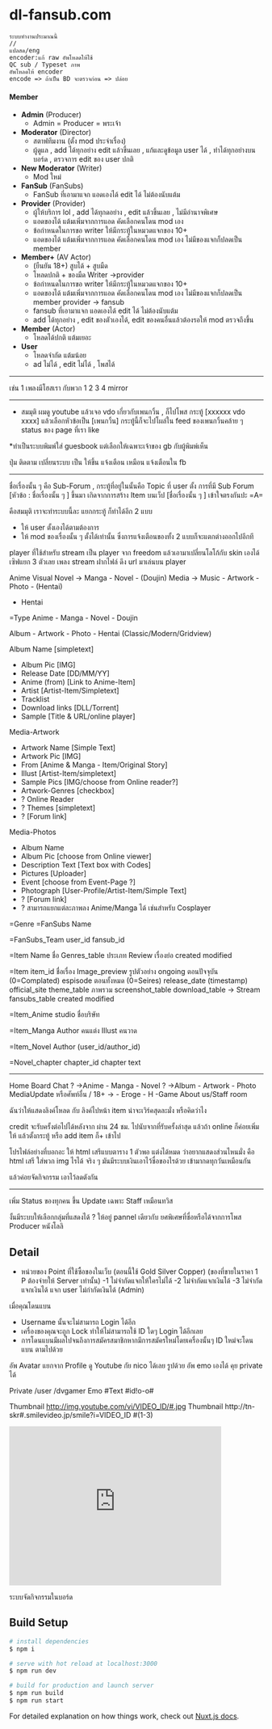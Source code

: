 # dl-fansub.com

```text
ระบบทำงานประมาณนี้ 
// 
แปลสด/eng 
encoder:แก้ raw อัพโหลดให้ใช้ 
QC sub / Typeset ภาพ
อัพโหลดให้ encoder 
encode => ถ้าเป็น BD จะตรวจก่อน => ปล่อย
```

#### Member 
- **Admin** (Producer)
  - Admin = Producer = พระเจ้า
- **Moderator** (Director)
  - สตาฟทีมงาน (ตั้ง mod ประจำเรื่อง)
  - ผู้ดูแล , add ได้ทุกอย่าง edit แล้วขึ้นเลย , แก้และดูข้อมูล user ได้ , ทำได้ทุกอย่างบนบอร์ด , ตรวจการ edit ของ user ปกติ
- **New Moderator** (Writer)
  - Mod ใหม่
- **FanSub** (FanSubs)
  - FanSub ที่เอามาแจก แอดเองได้ edit ได้ ไม่ต้องนับแต้ม
- **Provider** (Provider)
  - ผู้ให้บริการ lol , add ได้ทุกดอย่าง , edit แล้วขึ้นเลย , ไม่มีอำนาจพิเศษ
  - แอดของได้ แต้มเพิ่มจากการแอด คัดเลือกคนโดน mod เอง 
  - ข้อกำหนดในการขอ writer ให้มีกระทู้ในหมวดแจกของ 10+
  - แอดของได้ แต้มเพิ่มจากการแอด คัดเลือกคนโดน mod เอง ไม่มีของแจกก็ปลดเป็น member
- **Member+** (AV Actor)
  - (ยืนยัน 18+) สูบได้ + สูบมืด
  - โหลดปกติ + ของมืด
  Writer ->provider 
  - ข้อกำหนดในการขอ writer ให้มีกระทู้ในหมวดแจกของ 10+
  - แอดของได้ แต้มเพิ่มจากการแอด คัดเลือกคนโดน mod เอง ไม่มีของแจกก็ปลดเป็น member
  provider -> fansub
  - fansub ที่เอามาแจก แอดเองได้ edit ได้ ไม่ต้องนับแต้ม
  - add ได้ทุกอย่าง , edit ของตัวเองได้, edit ของคนอื่นแล้วต้องรอให้ mod ตรวจถึงขึ้น
- **Member** (Actor)
  - โหลดได้ปกติ แต้มเยอะ
- **User**
  - โหลดจำกัด แต้มน้อย
  - ad ไม่ได้ , edit ไม่ได้ , โพสได้

---

เช่น 1 เพลงมีโฮสเรา กับพวก 1 2 3 4 mirror
*********************************
* สมมุติ ผมดู youtube แล้วเจอ vdo เกี่ยวกับเพนกวิ้น , ก็ไปโพส กระทู้ [xxxxxx vdo xxxx] แล้วเลือกหัวข้อเป็น [เพนกวิ้น]
กระทู้นี้ก็จะไปโผล่ใน feed ของเพนกวิ้นคล้าย ๆ status ของ page ที่เรา like

*ทำเป็นระบบพิมพ์ใส่ guesbook แต่เลือกให้เฉพาะเจ้าของ gb กับผู้พิมพ์เห็น

ปุ่ม ติดตาม เปลี่ยนระบบ เป็น ให้ขึ้น แจ้งเตือน เหมือน แจ้งเตือนใน fb 


---------
ชื่อเรื่องนั้น ๆ คือ Sub-Forum , กระทู้ที่อยู่ในนั้นคือ Topic ที่ user ตั้ง
การที่มี Sub Forum [หัวข้อ : ชื่อเรื่องนั้น ๆ ] ขึ้นมา เกิดจากการสร้าง Item บนเว็ป [ชื่อเรื่องนั้น ๆ ]
เข้าใจตรงกันปะ =A=


คือสมมุติ เราจะทำระบบนี้ละ แยกกระทู้ ก็ทำได้อีก 2 แบบ
- ให้ user ตั้งเองได้ตามต้องการ
- ให้ mod ของเรื่องนั้น ๆ ตั้งได้เท่านั้น
ซึ่งการแจ้งเตือนของทั้ง 2 แบบก็จะแตกต่างออกไปอีกที


player ที่ใช้สำหรับ stream เป็น player จาก freedom แล้วเอามาเปลี่ยนโลโก้กับ skin เองได้
เซิฟแยก 3 ตัวเลย เพลง stream ฝากไฟล์
ดึง url มาเล่นบน player


Anime
Visual Novel -> Manga - Novel - (Doujin)
Media -> Music - Artwork - Photo - (Hentai)
 - Hentai


=Type
Anime - Manga - Novel - Doujin

Album - Artwork - Photo - Hentai
(Classic/Modern/Gridview)

Album Name [simpletext]
- Album Pic [IMG]
- Release Date [DD/MM/YY]
- Anime (from) [Link to Anime-Item]
- Artist [Artist-Item/Simpletext]
- Tracklist
- Download links [DLL/Torrent]
- Sample [Title & URL/online player]

Media-Artwork
- Artwork Name [Simple Text]
- Artwork Pic [IMG]
- From [Anime & Manga - Item/Original Story]
- Illust [Artist-Item/simpletext]
- Sample Pics [IMG/choose from Online reader?]
- Artwork-Genres [checkbox]
- ? Online Reader
- ? Themes [simpletext]
- ? [Forum link]

Media-Photos
- Album Name
- Album Pic [choose from Online viewer]
- Description Text [Text box with Codes]
- Pictures [Uploader]
- Event [choose from Event-Page ?]
- Photograph [User-Profile/Artist-Item/Simple Text]
- ? [Forum link]
- ? สามารถแยกแต่ละภาพลง Anime/Manga ได้ เช่นสำหรับ Cosplayer



=Genre
=FanSubs
Name

=FanSubs_Team
user_id
fansub_id


=Item
Name ชื่อ
Genres_table ประเภท
Review เรื่องย่อ
created
modified

=Item
item_id ชื่อเรื่อง
Image_preview รูปตัวอย่าง
ongoing ตอนปัจจุบัน (0=Complated)
espisode ตอนทั้งหมด (0=Seires)
release_date (timestamp)
official_site
theme_table ภาพรวม
screenshot_table
download_table   -> Stream
fansubs_table
created
modified

=Item_Anime
studio ชื่อบริษัท

=Item_Manga
Author คนแต่ง
Illust คนวาด

=Item_Novel
Author (user_id/author_id)


=Novel_chapter
chapter_id
chapter
text


-----------------------------
Home
Board
Chat
? ->Anime - Manga - Novel
? ->Album - Artwork - Photo
MediaUpdate หรือศัพท์อื่น / 18+ -> - Eroge -  H -Game
About us/Staff room


ฉันว่าให้แสดงลิงค์โหลด กับ ลิงค์ไปหน้า item น่าจะเวิร์คสุดละมั่ง หรือคิดว่าไง

credit จะรับครั้งต่อไปได้หลังจาก ผ่าน 24 ชม.  ไปนับจากที่รับครั้งล่าสุด
แล้วถ้า online ก็ค่อยเพิ่มให้
แล้วตั้งกระทู้ หรือ add item ก็+ เข้าไป



โปรไฟล์อย่างที่บอกอะ ให้ html เสรีแบบตาราง 1 ตัวพอ
แต่งได้หมด ว่าอยากแสดงส่วนไหนมั่ง
คือ html เสรี ใส่พวก img ไรได้
จริง ๆ มันมีระบบเงินเอาไว้ซื่อของไรด้วย
เข้ามากดทุกวันเหมือนกัน


แล้วค่อยจัดกิจกรรม เอาไว้ลดตังกัน


-----------------------------------

เพิ่ม Status ของทุกคน
ขึ้น Update เฉพาะ Staff เหมือนทวิส 

งั้นมีระบบให้เลือกกลุ่มที่แสดงได้ ?
ให้อยู่ pannel เดียวกับ ยศพิเศษที่ซื่อหรือได้จากการโพส
Producer หนังโลลิ  




## Detail
- หน่วยของ Point ที่ใช้ซื้อของในเว็บ (ตอนนี้ใช้  Gold Silver Copper) (ของที่ขายในราคา 1 P ต้องจ่ายให้ Server เท่านั้น)
   -1 ไม่จำกัดแจกให้ใครไม่ได้
   -2 ไม่จำกัดแจกเงินได้
   -3 ไม่จำกัดแจกเงินได้ แจก user ไม่กำกัดเงินได้ (Admin)

เมื่อคุณโดนแบน
- Username นั้นจะไม่สามารถ Login ได้อีก
- เครื่องของคุณจะถูก Lock ทำให้ไม่สามารถใช้ ID ใดๆ  Login ได้อีกเลย
- การโดนแบนมีผลไปจนถึงการสมัครสมาชิกหากมีการสมัครใหม่โดยเครื่องนั้นๆ ID ใหม่จะโดนแบน ตามไปด้วย

อัพ Avatar แยกจาก Profile
ดู Youtube กัย nico ได้เลย รูปด้วย
อัพ emo เองได้
คุย private ได้


Private 		/user	 	/dvgamer
Emo 		#Text 		#id!o-o#

Thumbnail 	http://img.youtube.com/vi/VIDEO_ID/#.jpg
Thumbnail 	http://tn-skr#.smilevideo.jp/smile?i=VIDEO_ID
#(1-3)

<script type="text/javascript" src="http://ext.nicovideo.jp/thumb_watch/sm15935648?w=420&h=315"></script>
<iframe width="420" height="315" src="http://www.youtube.com/embed/6mLpP2F0LmQ?autoplay=1" frameborder="0"></iframe>



ระบบจัดกิจกรรมในบอร์ด


## Build Setup

```bash
# install dependencies
$ npm i

# serve with hot reload at localhost:3000
$ npm run dev

# build for production and launch server
$ npm run build
$ npm run start
```

For detailed explanation on how things work, check out [Nuxt.js docs](https://nuxtjs.org).
